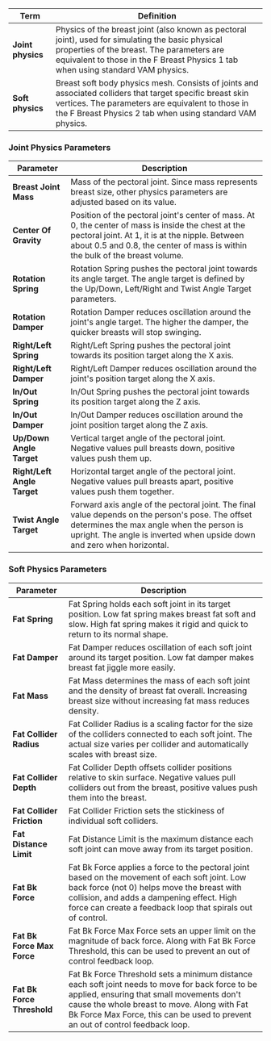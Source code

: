 | Term | Definition |
|------|------------|
| **Joint physics** | Physics of the breast joint (also known as pectoral joint), used for simulating the basic physical properties of the breast. The parameters are equivalent to those in the F Breast Physics 1 tab when using standard VAM physics. |
| **Soft physics** | Breast soft body physics mesh. Consists of joints and associated colliders that target specific breast skin vertices. The parameters are equivalent to those in the F Breast Physics 2 tab when using standard VAM physics. |

### Joint Physics Parameters

| Parameter | Description |
|-----------|-------------|
| **Breast Joint Mass** | Mass of the pectoral joint. Since mass represents breast size, other physics parameters are adjusted based on its value. |
| **Center Of Gravity** | Position of the pectoral joint's center of mass. At 0, the center of mass is inside the chest at the pectoral joint. At 1, it is at the nipple. Between about 0.5 and 0.8, the center of mass is within the bulk of the breast volume. |
| **Rotation Spring** | Rotation Spring pushes the pectoral joint towards its angle target. The angle target is defined by the Up/Down, Left/Right and Twist Angle Target parameters. |
| **Rotation Damper** | Rotation Damper reduces oscillation around the joint's angle target. The higher the damper, the quicker breasts will stop swinging. |
| **Right/Left Spring** | Right/Left Spring pushes the pectoral joint towards its position target along the X axis. |
| **Right/Left Damper** | Right/Left Damper reduces oscillation around the joint's position target along the X axis. |
| **In/Out Spring** | In/Out Spring pushes the pectoral joint towards its position target along the Z axis. |
| **In/Out Damper** | In/Out Damper reduces oscillation around the joint position target along the Z axis. |
| **Up/Down Angle Target** | Vertical target angle of the pectoral joint. Negative values pull breasts down, positive values push them up. |
| **Right/Left Angle Target** | Horizontal target angle of the pectoral joint. Negative values pull breasts apart, positive values push them together. |
| **Twist Angle Target** | Forward axis angle of the pectoral joint. The final value depends on the person's pose. The offset determines the max angle when the person is upright. The angle is inverted when upside down and zero when horizontal. |

### Soft Physics Parameters

| Parameter | Description |
|-----------|-------------|
| **Fat Spring** | Fat Spring holds each soft joint in its target position. Low fat spring makes breast fat soft and slow. High fat spring makes it rigid and quick to return to its normal shape. |
| **Fat Damper** | Fat Damper reduces oscillation of each soft joint around its target position. Low fat damper makes breast fat jiggle more easily. |
| **Fat Mass** | Fat Mass determines the mass of each soft joint and the density of breast fat overall. Increasing breast size without increasing fat mass reduces density. |
| **Fat Collider Radius** | Fat Collider Radius is a scaling factor for the size of the colliders connected to each soft joint. The actual size varies per collider and automatically scales with breast size. |
| **Fat Collider Depth** | Fat Collider Depth offsets collider positions relative to skin surface. Negative values pull colliders out from the breast, positive values push them into the breast. |
| **Fat Collider Friction** | Fat Collider Friction sets the stickiness of individual soft colliders.
| **Fat Distance Limit** | Fat Distance Limit is the maximum distance each soft joint can move away from its target position. |
| **Fat Bk Force** | Fat Bk Force applies a force to the pectoral joint based on the movement of each soft joint. Low back force (not 0) helps move the breast with collision, and adds a dampening effect. High force can create a feedback loop that spirals out of control. |
| **Fat Bk Force Max Force** | Fat Bk Force Max Force sets an upper limit on the magnitude of back force. Along with Fat Bk Force Threshold, this can be used to prevent an out of control feedback loop. |
| **Fat Bk Force Threshold** | Fat Bk Force Threshold sets a minimum distance each soft joint needs to move for back force to be applied, ensuring that small movements don't cause the whole breast to move. Along with Fat Bk Force Max Force, this can be used to prevent an out of control feedback loop. |
